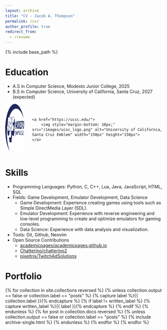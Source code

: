 ```yaml
---
layout: archive
title: "CV - Jacob A. Thompson"
permalink: /cv/
author_profile: true
redirect_from:
  - /resume
---
```


{% include base_path %}

Education
======
* A.S in Computer Science, Modesto Junior College, 2025
* B.S in Computer Science, University of California, Santa Cruz, 2027 (expected)
<div style="display: flex; flex-direction: row; align-items: center; justify-content: center; gap: 25px;">
    <a href="https://mjc.edu/">
        <img style="margin-bottom: 10px;" src="/images/mjc_logo.png" alt="Modesto Junior College Emblem" width="150px" height="150px">
    </a>

    <a href="https://ucsc.edu/">
        <img style="margin-bottom: 10px;" src="/images/ucsc_logo.png" alt="University of California, Santa Cruz Emblem" width="150px" height="150px">
    </a>
</div>

Skills
======
* Programming Languages: Python, C, C++, Lua, Java, JavaScript, HTML, SQL
* Fields: Game Development, Emulator Development, Data Science
    * Game Development: Experience creating games using tools such as Simple DirectMedia Layer (SDL).
    * Emulator Development: Experience with reverse engineering and low-level programming to create and optimize emulators for gaming consoles.
    * Data Science: Experience with data analysis and visualization.
* Tools: Git, Github, Neovim
* Open Source Contributions
    * [academicpages/academicpages.github.io](https://github.com/academicpages/academicpages.github.io)
    * [Chatterino/chatterino2](https://github.com/Chatterino/chatterino2)
    * [pixeltris/TwitchAdSolutions](https://github.com/pixeltris/TwitchAdSolutions)

Portfolio
======
{% for collection in site.collections reversed %}
{% unless collection.output == false or collection.label == "posts" %}
  {% capture label %}{{ collection.label }}{% endcapture %}
  {% if label != written_label %}
  {% capture written_label %}{{ label }}{% endcapture %}
  {% endif %}
{% endunless %}
{% for post in collection.docs reversed %}
  {% unless collection.output == false or collection.label == "posts" %}
  {% include archive-single.html %}
  {% endunless %}
{% endfor %}
{% endfor %}
